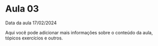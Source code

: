 # Aula 03

Data da aula 17/02/2024

Aqui você pode adicionar mais informações sobre o conteúdo da aula, tópicos exercícios e outros.